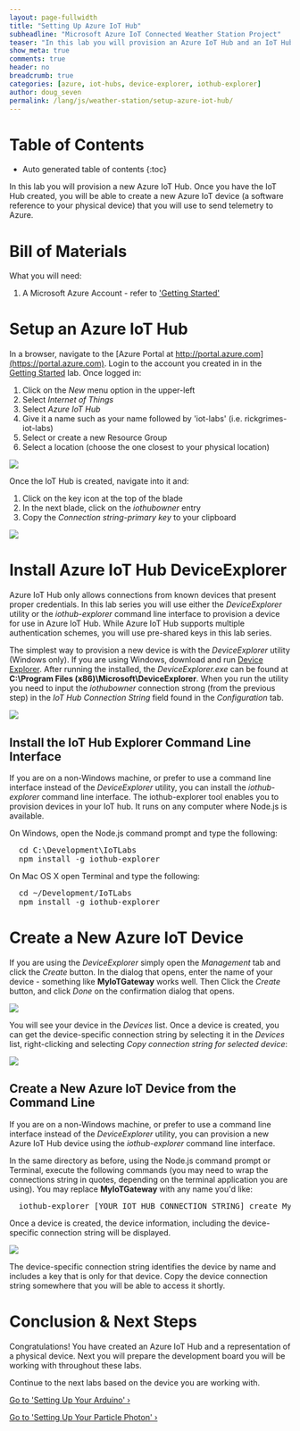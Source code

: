 ```yaml
---
layout: page-fullwidth
title: "Setting Up Azure IoT Hub"
subheadline: "Microsoft Azure IoT Connected Weather Station Project"
teaser: "In this lab you will provision an Azure IoT Hub and an IoT Hub device."
show_meta: true
comments: true
header: no
breadcrumb: true
categories: [azure, iot-hubs, device-explorer, iothub-explorer]
author: doug_seven
permalink: /lang/js/weather-station/setup-azure-iot-hub/
---
```

# Table of Contents
*  Auto generated table of contents
{:toc}

In this lab you will provision a new Azure IoT Hub. Once you have the IoT Hub created, you will be able to create a new Azure IoT device (a software reference to your physical device) that you will use to send telemetry to Azure. 

# Bill of Materials
What you will need:

1. A Microsoft Azure Account - refer to ['Getting Started'](../getting-started/)

# Setup an Azure IoT Hub
In a browser, navigate to the [Azure Portal at http://portal.azure.com](https://portal.azure.com). Login to the account you created in in the [Getting Started][getting-started] lab. Once logged in:

1. Click on the _New_ menu option in the upper-left
2. Select _Internet of Things_
3. Select _Azure IoT Hub_
4. Give it a name such as your name followed by 'iot-labs' (i.e. rickgrimes-iot-labs)
5. Select or create a new Resource Group
6. Select a location (choose the one closest to your physical location)

<img src="/images/New-IoT-Hub.png"/>
  
Once the IoT Hub is created, navigate into it and:

1. Click on the key icon at the top of the blade
2. In the next blade, click on the _iothubowner_ entry
3. Copy the _Connection string-primary key_ to your clipboard

<img src="/images/AzureIoTConnectionString.png"/>

# Install Azure IoT Hub DeviceExplorer
Azure IoT Hub only allows connections from known devices that present proper credentials. In this lab series you will use either the _DeviceExplorer_ utility or the _iothub-explorer_ command line interface to provision a device for use in Azure IoT Hub. While Azure IoT Hub supports multiple authentication schemes, you will use pre-shared keys in this lab series.

The simplest way to provision a new device is with the _DeviceExplorer_ utility (Windows only). If you are using Windows, download and run [Device Explorer][deviceexplorer]. After running the installed, the _DeviceExplorer.exe_ can be found at __C:\Program Files (x86)\Microsoft\DeviceExplorer__. When you run the utility you need to input the _iothubowner_ connection strong (from the previous step) in the _IoT Hub Connection String_ field found in the _Configuration_ tab.

<img src="/images/deviceexplorer01.png"/>

## Install the IoT Hub Explorer Command Line Interface
If you are on a non-Windows machine, or prefer to use a command line interface instead of the _DeviceExplorer_ utility, you can install the _iothub-explorer_ command line interface. The iothub-explorer tool enables you to provision devices in your IoT hub. It runs on any computer where Node.js is available.

On Windows, open the Node.js command prompt and type the following:
<pre>
  cd C:\Development\IoTLabs
  npm install -g iothub-explorer
</pre>

On Mac OS X open Terminal and type the following:

<pre>
  cd ~/Development/IoTLabs
  npm install -g iothub-explorer
</pre>

# Create a New Azure IoT Device
If you are using the _DeviceExplorer_ simply open the _Management_ tab and click the _Create_ button. In the dialog that opens, enter the name of your device  - something like __MyIoTGateway__ works well. Then Click the _Create_ button, and click _Done_ on the confirmation dialog that opens.

<img src="/images/deviceexplorer02.png"/>

You will see your device in the _Devices_ list. Once a device is created, you can get the device-specific connection string by selecting it in the _Devices_ list, right-clicking and selecting _Copy connection string for selected device_:

<img src="/images/deviceexplorer03.png"/> 

## Create a New Azure IoT Device from the Command Line
If you are on a non-Windows machine, or prefer to use a command line interface instead of the _DeviceExplorer_ utility, you can provision a new Azure IoT Hub device using the _iothub-explorer_ command line interface.

In the same directory as before, using the Node.js command prompt or Terminal, execute the following commands (you may need to wrap the connections string in quotes, depending on the terminal application you are using). You may replace __MyIoTGateway__ with any name you'd like:

<pre>
  iothub-explorer [YOUR IOT HUB CONNECTION STRING] create MyIoTGateway --connection-string
</pre>

Once a device is created, the device information, including the device-specific connection string will be displayed.

<img src="/images/iothub-explorer01.png"/> 

The device-specific connection string identifies the device by name and includes a key that is only for that device. Copy the device connection string somewhere that you will be able to access it shortly.

# Conclusion &amp; Next Steps
Congratulations! You have created an Azure IoT Hub and a representation of a physical device. Next you will prepare the development board you will be working with throughout these labs.

Continue to the next labs based on the device you are working with.

<a class="radius button small" href="{{ site.url }}/lang/js/weather-station/setup-arduino/">Go to 'Setting Up Your Arduino' ›</a>

<a class="radius button small" href="{{ site.url }}/lang/js/weather-station/setup-photon/">Go to 'Setting Up Your Particle Photon' ›</a>

[getting-started]: ../getting-started/
[setup-azure-iot-hub]: ../setup-azure-iot-hub/
[setup-photon]: ../setup-photon/
[setup-arduino]: ../setup-arduino/
[sending-telemetry]: ../sending-telemetry/
[visualize-iot-with-powerbi]: ../visualize-iot-with-powerbi/
[deviceexplorer]: https://github.com/Azure/azure-iot-sdks/blob/master/tools/DeviceExplorer/doc/how_to_use_device_explorer.md